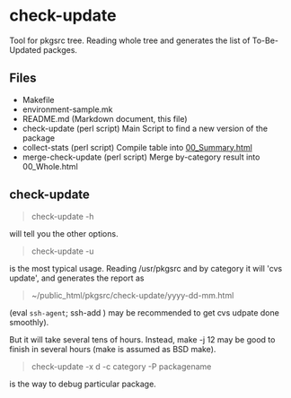 # check-update

Tool for pkgsrc tree. Reading whole tree and generates the list
of To-Be-Updated packges.

## Files
- Makefile
- environment-sample.mk
- README.md	      (Markdown document, this file)
- check-update	      (perl script) Main Script to find a new version of the package
- collect-stats	      (perl script) Compile table into [00_Summary.html](www.ki.nu:/~makoto/pkgsrc/check-update/00_Summary.html)
- merge-check-update  (perl script) Merge by-category result into 00_Whole.html

## check-update
>  check-update -h

will tell you the other options.

>  check-update -u

is the most typical usage. Reading /usr/pkgsrc and by category
it will 'cvs update', and generates the report as

>  ~/public_html/pkgsrc/check-update/yyyy-dd-mm.html

(eval `ssh-agent`; ssh-add ) may be recommended to get
cvs udpate done smoothly).

But it will take several tens of hours.
Instead, make -j 12 may be good to finish in several hours
(make is assumed as BSD make).

>  check-update -x d -c category -P packagename

is the way to debug particular package.
